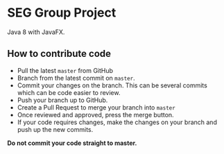 # SEG Group Project

Java 8 with JavaFX.

## How to contribute code

- Pull the latest `master` from GitHub
- Branch from the latest commit on `master`.
- Commit your changes on the branch. This can be several commits which can be code easier to review.
- Push your branch up to GitHub.
- Create a Pull Request to merge your branch into `master`
- Once reviewed and approved, press the merge button.
- If your code requires changes, make the changes on your branch and push up the new commits.

**Do not commit your code straight to master.**